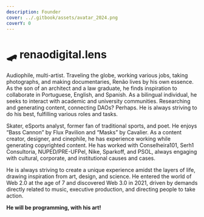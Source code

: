 ```yaml
---
description: Founder
cover: ../.gitbook/assets/avatar_2024.png
coverY: 0
---
```


# 🛹 renaodigital.lens

Audiophile, multi-artist. Traveling the globe, working various jobs, taking photographs, and making documentaries, Renão lives by his own essence. As the son of an architect and a law graduate, he finds inspiration to collaborate in Portuguese, English, and Spanish. As a bilingual individual, he seeks to interact with academic and university communities. Researching and generating content, connecting DAOs? Perhaps. He is always striving to do his best, fulfilling various roles and tasks.

Skater, eSports analyst, former fan of traditional sports, and poet. He enjoys “Bass Cannon” by Flux Pavilion and “Masks” by Cavalier. As a content creator, designer, and cinephile, he has experience working while generating copyrighted content. He has worked with Conselheira101, Serh1 Consultoria, NUPED/PRE-UFPel, Nike, Sparkoff, and PSOL, always engaging with cultural, corporate, and institutional causes and cases.

He is always striving to create a unique experience amidst the layers of life, drawing inspiration from art, design, and science. He entered the world of Web 2.0 at the age of 7 and discovered Web 3.0 in 2021, driven by demands directly related to music, executive production, and directing people to take action.

**He will be programming, with his art!**
